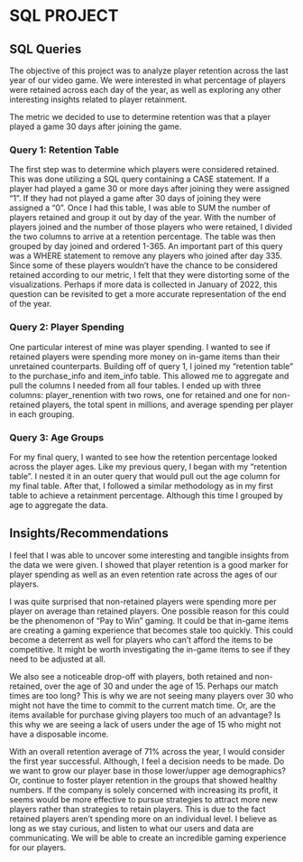 

# SQL PROJECT 

## SQL Queries 


The objective of this project was to analyze player retention across the last year of our video game. We were interested in what percentage of players were retained across each day of the year, as well as exploring any other interesting insights related to player retainment.

The metric we decided to use to determine retention was that a player played a game 30 days after joining the game.

### Query 1: Retention Table

The first step was to determine which players were considered retained. This was done utilizing a SQL query containing a CASE statement. If a player had played a game 30 or more days after joining they were assigned “1”. If they had not played a game after 30 days of joining they were assigned a “0”. Once I had this table, I was able to SUM the number of players retained and group it out by day of the year. With the number of players joined and the number of those players who were retained, I divided the two columns to arrive at a retention percentage. The table was then grouped by day joined and ordered 1-365. An important part of this query was a WHERE statement to remove any players who joined after day 335. Since some of these players wouldn’t have the chance to be considered retained according to our metric, I felt that they were distorting some of the visualizations. Perhaps if more data is collected in January of 2022, this question can be revisited to get a more accurate representation of the end of the year. 

### Query 2: Player Spending

One particular interest of mine was player spending. I wanted to see if retained players were spending more money on in-game items than their unretained counterparts. Building off of query 1, I joined my “retention table” to the purchase_info and item_info table. This allowed me to aggregate and pull the columns I needed from all four tables. I ended up with three columns: player_renention with two rows, one for retained and one for non-retained players,  the total spent in millions, and average spending per player in each grouping. 


### Query 3: Age Groups 

For my final query, I wanted to see how the retention percentage looked across the player ages. Like my previous query, I began with my “retention table”. I nested it in an outer query that would pull out the age column for my final table. After that, I followed a similar methodology as in my first table to achieve a retainment percentage. Although this time I grouped by age to aggregate the data. 


 ## Insights/Recommendations

I feel that I was able to uncover some interesting and tangible insights from the data we were given. I showed that player retention is a good marker for player spending as well as an even retention rate across the ages of our players.

I was quite surprised that non-retained players were spending more per player on average than retained players. One possible reason for this could be the phenomenon of “Pay to Win” gaming. It could be that in-game items are creating a gaming experience that becomes stale too quickly. This could become a deterrent as well for players who can’t afford the items to be competitive. It might be worth investigating the in-game items to see if they need to be adjusted at all. 

We also see a noticeable drop-off with players, both retained and non-retained, over the age of 30 and under the age of 15. Perhaps our match times are too long? This is why we are not seeing many players over 30 who might not have the time to commit to the current match time. Or, are the items available for purchase giving players too much of an advantage? Is this why we are seeing a lack of users under the age of 15 who might not have a disposable income.


With an overall retention average of 71% across the year, I would consider the first year successful. Although,  I feel a decision needs to be made. Do we want to grow our player base in those lower/upper age demographics? Or, continue to foster player retention in the groups that showed healthy numbers. If the company is solely concerned with increasing its profit, it seems would be more effective to pursue strategies to attract more new players rather than strategies to retain players. This is due to the fact retained players aren’t spending more on an individual level. I  believe as long as we stay curious, and listen to what our users and data are communicating. We will be able to create an incredible gaming experience for our players. 




